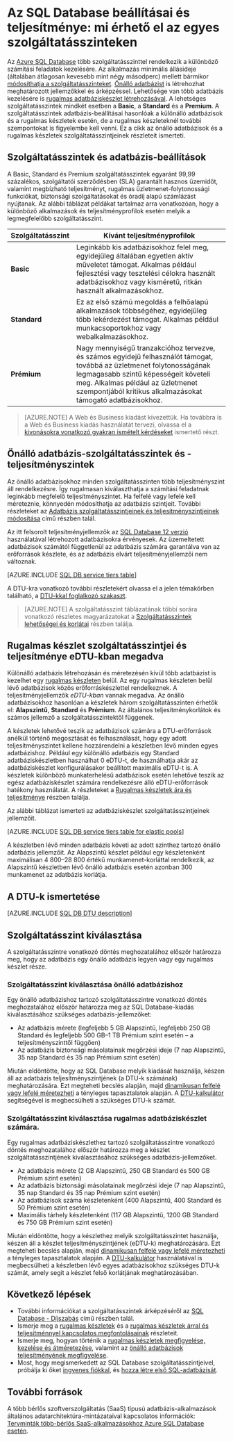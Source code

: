 <properties
    pageTitle="Az SQL Database teljesítménye és beállításai: Szolgáltatásszintek | Microsoft Azure"
    description="Hasonlítsa össze az SQL Database teljesítményét és a szolgáltatásszintek üzleti folytonossági funkcióit a költségek és a képességek kiegyensúlyozására a skálázás során."
    keywords="adatbázis-beállítások, adatbázis-teljesítmény"
    services="sql-database"
    documentationCenter=""
    authors="CarlRabeler"
    manager="jhubbard"
    editor="CarlRabeler"/>

<tags
    ms.service="sql-database"
    ms.devlang="na"
    ms.topic="get-started-article"
    ms.tgt_pltfrm="na"
    ms.workload="data-management"
    ms.date="08/10/2016"
    ms.author="carlrab"/>

# Az SQL Database beállításai és teljesítménye: mi érhető el az egyes szolgáltatásszinteken

Az [Azure SQL Database](sql-database-technical-overview.md) több szolgáltatásszinttel rendelkezik a különböző számítási feladatok kezelésére. Az alkalmazás minimális állásideje (általában átlagosan kevesebb mint négy másodperc) mellett bármikor [módosíthatja a szolgáltatásszinteket](sql-database-scale-up.md). [Önálló adatbázist](sql-database-get-started.md) is létrehozhat meghatározott jellemzőkkel és árképzéssel. Lehetősége van több adatbázis kezelésére is [rugalmas adatbáziskészlet létrehozásával](sql-database-elastic-pool-create-portal.md). A lehetséges szolgáltatásszintek mindkét esetben a **Basic**, a **Standard** és a **Premium**. A szolgáltatásszintek adatbázis-beállításai hasonlóak a különálló adatbázisok és a rugalmas készletek esetén, de a rugalmas készleteknél további szempontokat is figyelembe kell venni. Ez a cikk az önálló adatbázisok és a rugalmas készletek szolgáltatásszintjeinek részleteit ismerteti.

## Szolgáltatásszintek és adatbázis-beállítások
A Basic, Standard és Premium szolgáltatásszintek egyaránt 99,99 százalékos, szolgáltatói szerződésben (SLA) garantált hasznos üzemidőt, valamint megbízható teljesítményt, rugalmas üzletmenet-folytonossági funkciókat, biztonsági szolgáltatásokat és óradíj alapú számlázást nyújtanak. Az alábbi táblázat példákat tartalmaz arra vonatkozóan, hogy a különböző alkalmazások és teljesítményprofilok esetén melyik a legmegfelelőbb szolgáltatásszint.

| Szolgáltatásszint | Kívánt teljesítményprofilok |
|---|---|
| **Basic** | Leginkább kis adatbázisokhoz felel meg, egyidejűleg általában egyetlen aktív műveletet támogat. Alkalmas például fejlesztési vagy tesztelési célokra használt adatbázisokhoz vagy kisméretű, ritkán használt alkalmazásokhoz. |
| **Standard** | Ez az első számú megoldás a felhőalapú alkalmazások többségéhez, egyidejűleg több lekérdezést támogat. Alkalmas például munkacsoportokhoz vagy webalkalmazásokhoz. |
| **Prémium** | Nagy mennyiségű tranzakcióhoz tervezve, és számos egyidejű felhasználót támogat, továbbá az üzletmenet folytonosságának legmagasabb szintű képességeit követeli meg. Alkalmas például az üzletmenet szempontjából kritikus alkalmazásokat támogató adatbázisokhoz. |

>[AZURE.NOTE] A Web és Business kiadást kivezettük. Ha továbbra is a Web és Business kiadás használatát tervezi, olvassa el a [kivonásokra vonatkozó gyakran ismételt kérdéseket](https://azure.microsoft.com/pricing/details/sql-database/web-business/) ismertető részt.

## Önálló adatbázis-szolgáltatásszintek és -teljesítményszintek
Az önálló adatbázisokhoz minden szolgáltatásszinten több teljesítményszint áll rendelkezésre. Így rugalmasan kiválaszthatja a számítási feladatnak leginkább megfelelő teljesítményszintet. Ha felfelé vagy lefelé kell méreteznie, könnyedén módosíthatja az adatbázis szintjeit. További részleteket az [Adatbázis szolgáltatásszintjeinek és teljesítményszintjeinek módosítása](sql-database-scale-up.md) című részben talál.

Az itt felsorolt teljesítményjellemzők az [SQL Database 12 verzió](sql-database-v12-whats-new.md) használatával létrehozott adatbázisokra érvényesek. Az üzemeltetett adatbázisok számától függetlenül az adatbázis számára garantálva van az erőforrások készlete, és az adatbázis elvárt teljesítményjellemzői nem változnak.

[AZURE.INCLUDE [SQL DB service tiers table](../../includes/sql-database-service-tiers-table.md)]

A DTU-kra vonatkozó további részletekért olvassa el a jelen témakörben található, a [DTU-kkal foglalkozó szakaszt](#understanding-dtus).

>[AZURE.NOTE] A szolgáltatásszint táblázatának többi sorára vonatkozó részletes magyarázatokat a [Szolgáltatásszintek lehetőségei és korlátai](sql-database-performance-guidance.md#service-tier-capabilities-and-limits) részben találja.

## Rugalmas készlet szolgáltatásszintjei és teljesítménye eDTU-kban megadva
Különálló adatbázis létrehozásán és méretezésén kívül több adatbázist is kezelhet egy [rugalmas készleten](sql-database-elastic-pool.md) belül. Az egy rugalmas készleten belül lévő adatbázisok közös erőforráskészlettel rendelkeznek. A teljesítményjellemzők *eDTU-kban* vannak megadva. Az önálló adatbázisokhoz hasonlóan a készletek három szolgáltatásszinten érhetők el: **Alapszintű**, **Standard** és **Prémium**. Az általános teljesítménykorlátok és számos jellemző a szolgáltatásszintektől függenek.

A készletek lehetővé teszik az adatbázisok számára a DTU-erőforrások anélkül történő megosztását és felhasználását, hogy egy adott teljesítményszintet kellene hozzárendelni a készletben lévő minden egyes adatbázishoz. Például egy különálló adatbázis egy Standard adatbáziskészletben használhat 0 eDTU-t, de használhatja akár az adatbáziskészlet konfigurálásakor beállított maximális eDTU-t is. A készletek különböző munkaterhelésű adatbázisok esetén lehetővé teszik az egész adatbáziskészlet számára rendelkezésre álló eDTU-erőforrások hatékony használatát. A részleteket a [Rugalmas készletek ára és teljesítménye](sql-database-elastic-pool-guidance.md) részben találja.

Az alábbi táblázat ismerteti az adatbáziskészlet szolgáltatásszintjeinek jellemzőit.

[AZURE.INCLUDE [SQL DB service tiers table for elastic pools](../../includes/sql-database-service-tiers-table-elastic-db-pools.md)]

A készletben lévő minden adatbázis követi az adott szinthez tartozó önálló adatbázis jellemzőit. Az Alapszintű készlet például egy készletenként maximálisan 4 800–28 800 értékű munkamenet-korláttal rendelkezik, az Alapszintű készletben lévő önálló adatbázis esetén azonban 300 munkamenet az adatbázis korlátja.

## A DTU-k ismertetése

[AZURE.INCLUDE [SQL DB DTU description](../../includes/sql-database-understanding-dtus.md)]

## Szolgáltatásszint kiválasztása

A szolgáltatásszintre vonatkozó döntés meghozatalához először határozza meg, hogy az adatbázis egy önálló adatbázis legyen vagy egy rugalmas készlet része. 

### Szolgáltatásszint kiválasztása önálló adatbázishoz

Egy önálló adatbázishoz tartozó szolgáltatásszintre vonatkozó döntés meghozatalához először határozza meg az SQL Database-kiadás kiválasztásához szükséges adatbázis-jellemzőket:

- Az adatbázis mérete (legfeljebb 5 GB Alapszintű, legfeljebb 250 GB Standard és legfeljebb 500 GB–1 TB Prémium szint esetén – a teljesítményszinttől függően)
- Az adatbázis biztonsági másolatainak megőrzési ideje (7 nap Alapszintű, 35 nap Standard és 35 nap Prémium szint esetén)

Miután eldöntötte, hogy az SQL Database melyik kiadását használja, készen áll az adatbázis teljesítményszintjének (a DTU-k számának) meghatározására. Ezt megteheti becslés alapján, majd [dinamikusan felfelé vagy lefelé méretezheti](sql-database-scale-up.md) a tényleges tapasztalatok alapján. A [DTU-kalkulátor](http://dtucalculator.azurewebsites.net/) segítségével is megbecsülheti a szükséges DTU-k számát. 

### Szolgáltatásszint kiválasztása rugalmas adatbáziskészlet számára.

Egy rugalmas adatbáziskészlethez tartozó szolgáltatásszintre vonatkozó döntés meghozatalához először határozza meg a készlet szolgáltatásszintjének kiválasztásához szükséges adatbázis-jellemzőket.

- Az adatbázis mérete (2 GB Alapszintű, 250 GB Standard és 500 GB Prémium szint esetén)
- Az adatbázis biztonsági másolatainak megőrzési ideje (7 nap Alapszintű, 35 nap Standard és 35 nap Prémium szint esetén)
- Az adatbázisok száma készletenként (400 Alapszintű, 400 Standard és 50 Prémium szint esetén)
- Maximális tárhely készletenként (117 GB Alapszintű, 1200 GB Standard és 750 GB Prémium szint esetén)

Miután eldöntötte, hogy a készlethez melyik szolgáltatásszintet használja, készen áll a készlet teljesítményszintjének (eDTU-k) meghatározására. Ezt megteheti becslés alapján, majd [dinamikusan felfelé vagy lefelé méretezheti](sql-database-elastic-pool-manage-portal.md#change-performance-settings-of-a-pool) a tényleges tapasztalatok alapján. A [DTU-kalkulátor](http://dtucalculator.azurewebsites.net/) használatával is megbecsülheti a készletben lévő egyes adatbázisokhoz szükséges DTU-k számát, amely segít a készlet felső korlátjának meghatározásában.

## Következő lépések
- További információkat a szolgáltatásszintek árképzéséről az [SQL Database - Díjszabás](https://azure.microsoft.com/pricing/details/sql-database/) című részben talál.
- Ismerje meg a [rugalmas készletek](sql-database-elastic-pool-guidance.md) és a [rugalmas készletek árral és teljesítménnyel kapcsolatos megfontolásainak](sql-database-elastic-pool-guidance.md) részleteit.
- Ismerje meg, hogyan történik a [rugalmas készletek megfigyelése, kezelése és átméretezése](sql-database-elastic-pool-manage-portal.md), valamint az [önálló adatbázisok teljesítményének megfigyelése](sql-database-single-database-monitor.md).
- Most, hogy megismerkedett az SQL Database szolgáltatásszintjeivel, próbálja ki őket [ingyenes fiókkal](https://azure.microsoft.com/pricing/free-trial/), és [hozza létre első SQL-adatbázisát](sql-database-get-started.md).

## További források

A több bérlős szoftverszolgáltatás (SaaS) típusú adatbázis-alkalmazások általános adatarchitektúra-mintázataival kapcsolatos információk: [Tervminták több-bérlős SaaS-alkalmazásokhoz Azure SQL Database esetén](sql-database-design-patterns-multi-tenancy-saas-applications.md).



<!--HONumber=sep16_HO1-->


